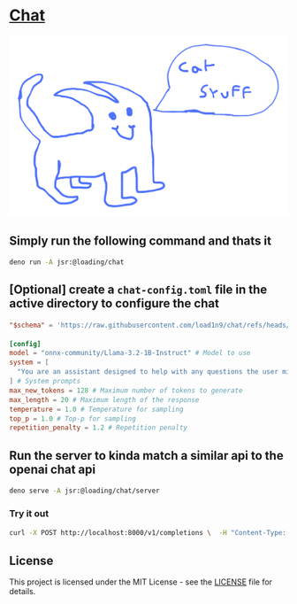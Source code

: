 # [Chat](https://jsr.io/@loading/chat)

![chat](./assets/chat.svg)

## Simply run the following command and thats it

```sh
deno run -A jsr:@loading/chat
```

## [Optional] create a `chat-config.toml` file in the active directory to configure the chat

```toml
"$schema" = 'https://raw.githubusercontent.com/load1n9/chat/refs/heads/main/config-schema.json'

[config]
model = "onnx-community/Llama-3.2-1B-Instruct" # Model to use
system = [
  "You are an assistant designed to help with any questions the user might have."
] # System prompts
max_new_tokens = 128 # Maximum number of tokens to generate
max_length = 20 # Maximum length of the response
temperature = 1.0 # Temperature for sampling
top_p = 1.0 # Top-p for sampling
repetition_penalty = 1.2 # Repetition penalty
```

## Run the server to kinda match a similar api to the openai chat api

```sh
deno serve -A jsr:@loading/chat/server
```

### Try it out

```sh
curl -X POST http://localhost:8000/v1/completions \  -H "Content-Type: application/json" \  -d '{    "prompt": "Once upon a time",    "max_tokens": 50,    "temperature": 0.7  }'
```

## License

This project is licensed under the MIT License - see the [LICENSE](LICENSE) file
for details.

